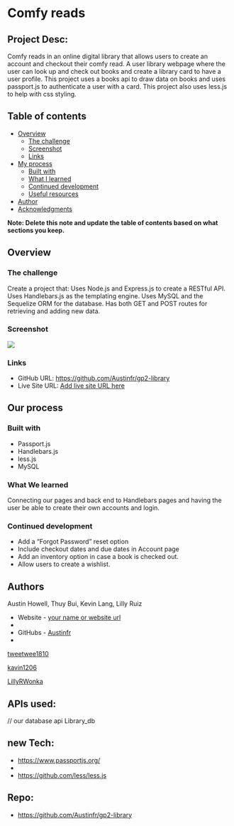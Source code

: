 # Comfy reads

## Project Desc:
Comfy reads in an online digital library that allows users to create an account and checkout their comfy read.
	A user library webpage where the user can look up and check out books and create a library card to have a user profile.
	This project uses a books api to draw data on books and uses passport.js to authenticate a user with a card.
	This project also uses less.js to help with css styling.

## Table of contents

- [Overview](#overview)
  - [The challenge](#the-challenge)
  - [Screenshot](#screenshot)
  - [Links](#links)
- [My process](#my-process)
  - [Built with](#built-with)
  - [What I learned](#what-i-learned)
  - [Continued development](#continued-development)
  - [Useful resources](#useful-resources)
- [Author](#author)
- [Acknowledgments](#acknowledgments)

**Note: Delete this note and update the table of contents based on what sections you keep.**

## Overview

### The challenge

Create a project that: Uses Node.js and Express.js to create a RESTful API.
Uses Handlebars.js as the templating engine.
Uses MySQL and the Sequelize ORM for the database.
Has both GET and POST routes for retrieving and adding new data.

### Screenshot

![](./screenshot.jpg)

### Links

- GitHub URL: https://github.com/Austinfr/gp2-library
- Live Site URL: [Add live site URL here](https://your-live-site-url.com)

## Our process

### Built with
- Passport.js
- Handlebars.js
- less.js
- MySQL

### What We learned
Connecting our pages and back end to Handlebars pages and having the user be able to create their own accounts and login.

### Continued development

- Add a “Forgot Password” reset option
- Include checkout dates and due dates in Account page
- Add an inventory option in case a book is checked out.
- Allow users to create a wishlist.

## Authors
  Austin Howell, Thuy Bui, Kevin Lang, Lilly Ruiz
  
- Website - [your name or website url](https://www.your-site.com)
- 
- GitHubs - [Austinfr](https://github.com/Austinfr)
- 
[tweetwee1810](https://github.com/tweetwee1810)

[kavin1206](https://github.com/kevinl206)

[LillyRWonka](https://github.com/LillyRWonka)

## APIs used:

// our database api
Library_db 
		
## new Tech:

- https://www.passportjs.org/
- 
- https://github.com/less/less.js
	
## Repo:

- https://github.com/Austinfr/gp2-library
